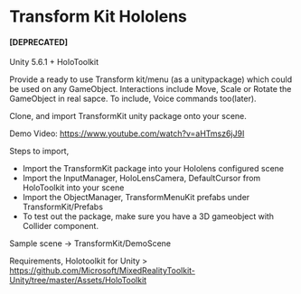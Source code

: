 # Transform Kit Hololens

#### [DEPRECATED]

Unity 5.6.1 + HoloToolkit

Provide a ready to use Transform kit/menu (as a unitypackage) which could be used on any GameObject.
Interactions include Move, Scale or Rotate the GameObject in real sapce. To include, Voice commands too(later).

Clone, and import TransformKit unity package onto your scene.

Demo Video: https://www.youtube.com/watch?v=aHTmsz6jJ9I

Steps to import,
- Import the TransformKit package into your Hololens configured scene
- Import the InputManager, HoloLensCamera, DefaultCursor from HoloToolkit into your scene
- Import the ObjectManager, TransformMenuKit prefabs under TransformKit/Prefabs
- To test out the package, make sure you have a 3D gameobject with Collider component.

Sample scene -> TransformKit/DemoScene

Requirements,
Holotoolkit for Unity > https://github.com/Microsoft/MixedRealityToolkit-Unity/tree/master/Assets/HoloToolkit

